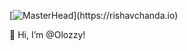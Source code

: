 [![MasterHead](https://1.bp.blogspot.com/-7A4WynwLsM...)](https://rishavchanda.io)

👋 Hi, I’m @Olozzy!

<!---
Olozzy/Olozzy is a ✨ special ✨ repository because its `README.md` (this file) appears on your GitHub profile.
You can click the Preview link to take a look at your changes.
--->
